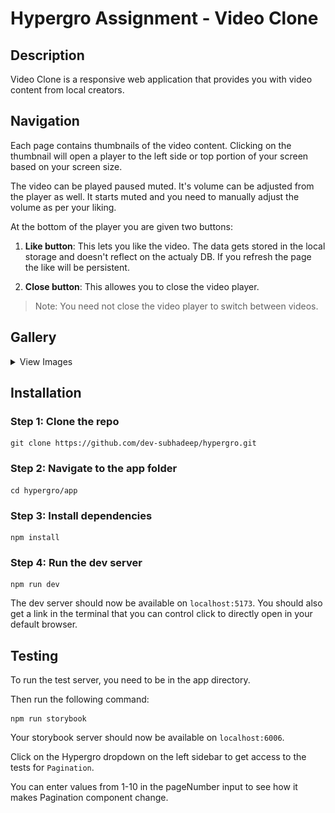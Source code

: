 # Hypergro Assignment - Video Clone

## Description

Video Clone is a responsive web application that provides you with video content from local creators.

## Navigation

Each page contains thumbnails of the video content. Clicking on the thumbnail will open a player to the left side or top portion of your screen based on your screen size.

The video can be played paused muted. It's volume can be adjusted from the player as well. It starts muted and you need to manually adjust the volume as per your liking.

At the bottom of the player you are given two buttons:

1. **Like button**: This lets you like the video. The data gets stored in the local storage and doesn't reflect on the actualy DB. If you refresh the page the like will be persistent.

2. **Close button**: This allowes you to close the video player.

> Note: You need not close the video player to switch between videos.

## Gallery

<details>
   <summary>
    View Images
   </summary>

![Homepage](https://raw.githubusercontent.com/dev-subhadeep/hypergro/main/screenshots/homepage.png?token=GHSAT0AAAAAACPKR732A7IUPGLPFY2WWYNUZPOVHTQ)

Homepage

![Video Playback Large Screen](https://raw.githubusercontent.com/dev-subhadeep/hypergro/main/screenshots/video-playback-large-screen.png?token=GHSAT0AAAAAACPKR732DE6ZRMJ4GIBAFK5GZPOVJWA)

Video Playback (Large Screen)

![Mobile View With Player](https://raw.githubusercontent.com/dev-subhadeep/hypergro/main/screenshots/mobile-view.png?token=GHSAT0AAAAAACPKR73337HZX4S4ZQD3J3E6ZPOVJQQ)

Mobile View With Player

![Video Controls](https://raw.githubusercontent.com/dev-subhadeep/hypergro/main/screenshots/video-controls.png?token=GHSAT0AAAAAACPKR733D2IZN7M6YL6MO572ZPOVL3Q)

Video Controls

</details>

## Installation

### Step 1: Clone the repo

```
git clone https://github.com/dev-subhadeep/hypergro.git
```

### Step 2: Navigate to the app folder

```
cd hypergro/app
```

### Step 3: Install dependencies

```
npm install
```

### Step 4: Run the dev server

```
npm run dev
```

The dev server should now be available on `localhost:5173`. You should also get a link in the terminal that you can control click to directly open in your default browser.

## Testing

To run the test server, you need to be in the app directory.

Then run the following command:

```
npm run storybook
```

Your storybook server should now be available on `localhost:6006`.

Click on the Hypergro dropdown on the left sidebar to get access to the tests for `Pagination`.

You can enter values from 1-10 in the pageNumber input to see how it makes Pagination component change.
